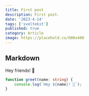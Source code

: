 ```yaml
---
title: First post
description: First post.
date: '2023-4-14'
tags: ['sveltekit']
published: true
category: Article
image: https://placehold.co/600x400
---
```


## Markdown

Hey friends! 👋

```ts
function greet(name: string) {
	console.log(`Hey ${name}! 👋`);
}
```
